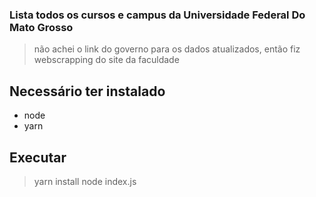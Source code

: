 ### Lista todos os cursos e campus da Universidade Federal Do Mato Grosso 
> não achei o link do governo para os dados atualizados, então fiz webscrapping do site da faculdade


## Necessário ter instalado
 - node
 - yarn

## Executar
> yarn install
> node index.js
